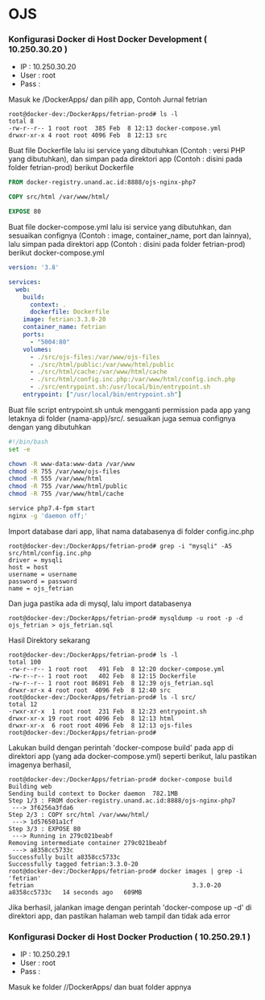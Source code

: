<h1>OJS</h1>
<h3>Konfigurasi Docker di Host Docker Development ( 10.250.30.20 )</h3>
<ul>
  <li>IP : 10.250.30.20</li>
  <li>User : root</li>
  <li>Pass :</li>
</ul>

<p>Masuk ke /DockerApps/ dan pilih app, Contoh Jurnal fetrian</p>

```console
root@docker-dev:/DockerApps/fetrian-prod# ls -l
total 8
-rw-r--r-- 1 root root  385 Feb  8 12:13 docker-compose.yml
drwxr-xr-x 4 root root 4096 Feb  8 12:13 src
```

<p>Buat file Dockerfile lalu isi service yang dibutuhkan (Contoh : versi PHP yang dibutuhkan), dan simpan pada direktori app (Contoh : disini pada folder fetrian-prod) berikut Dockerfile</p>

```dockerfile
FROM docker-registry.unand.ac.id:8888/ojs-nginx-php7

COPY src/html /var/www/html/

EXPOSE 80
```
<p>Buat file docker-compose.yml lalu isi service yang dibutuhkan, dan sesuaikan confignya (Contoh : image, container_name, port dan lainnya), lalu simpan pada direktori app (Contoh : disini pada folder fetrian-prod) berikut docker-compose.yml</p>

```yml
version: '3.8'

services:
  web:
    build:
      context: .
      dockerfile: Dockerfile
    image: fetrian:3.3.0-20
    container_name: fetrian
    ports:
      - "5004:80"
    volumes:
      - ./src/ojs-files:/var/www/ojs-files
      - ./src/html/public:/var/www/html/public
      - ./src/html/cache:/var/www/html/cache
      - ./src/html/config.inc.php:/var/www/html/config.inch.php
      - ./src/entrypoint.sh:/usr/local/bin/entrypoint.sh
    entrypoint: ["/usr/local/bin/entrypoint.sh"]
```
<p>Buat file script entrypoint.sh untuk mengganti permission pada app yang letaknya di folder {nama-app}/src/. sesuaikan juga semua confignya dengan yang dibutuhkan</p>

```bash
#!/bin/bash
set -e

chown -R www-data:www-data /var/www
chmod -R 755 /var/www/ojs-files
chmod -R 555 /var/www/html
chmod -R 755 /var/www/html/public
chmod -R 755 /var/www/html/cache

service php7.4-fpm start
nginx -g 'daemon off;'
```

<p>Import database dari app, lihat nama databasenya di folder config.inc.php</p>

```console
root@docker-dev:/DockerApps/fetrian-prod# grep -i "mysqli" -A5 src/html/config.inc.php
driver = mysqli
host = host
username = username
password = password
name = ojs_fetrian
```
<p>Dan juga pastika ada di mysql, lalu import databasenya</p>

```console
root@docker-dev:/DockerApps/fetrian-prod# mysqldump -u root -p -d ojs_fetrian > ojs_fetrian.sql
```
<p>Hasil Direktory sekarang</p>

```console
root@docker-dev:/DockerApps/fetrian-prod# ls -l
total 100
-rw-r--r-- 1 root root   491 Feb  8 12:20 docker-compose.yml
-rw-r--r-- 1 root root   402 Feb  8 12:15 Dockerfile
-rw-r--r-- 1 root root 86891 Feb  8 12:39 ojs_fetrian.sql
drwxr-xr-x 4 root root  4096 Feb  8 12:40 src
root@docker-dev:/DockerApps/fetrian-prod# ls -l src/
total 12
-rwxr-xr-x  1 root root  231 Feb  8 12:23 entrypoint.sh
drwxr-xr-x 19 root root 4096 Feb  8 12:13 html
drwxr-xr-x  6 root root 4096 Feb  8 12:13 ojs-files
root@docker-dev:/DockerApps/fetrian-prod#
```

<p>Lakukan build dengan perintah 'docker-compose build' pada app di direktori app (yang ada docker-compose.yml) seperti berikut, lalu pastikan imagenya berhasil,</p>

```console
root@docker-dev:/DockerApps/fetrian-prod# docker-compose build
Building web
Sending build context to Docker daemon  782.1MB
Step 1/3 : FROM docker-registry.unand.ac.id:8888/ojs-nginx-php7
 ---> 3f6256a3fda6
Step 2/3 : COPY src/html /var/www/html/
 ---> 1d576501a1cf
Step 3/3 : EXPOSE 80
 ---> Running in 279c021beabf
Removing intermediate container 279c021beabf
 ---> a8358cc5733c
Successfully built a8358cc5733c
Successfully tagged fetrian:3.3.0-20
root@docker-dev:/DockerApps/fetrian-prod# docker images | grep -i 'fetrian'
fetrian                                            3.3.0-20   a8358cc5733c   14 seconds ago   609MB
```
<p>Jika berhasil, jalankan image dengan perintah 'docker-compose up -d' di direktori app, dan pastikan halaman web tampil dan tidak ada error</p>

<h3>Konfigurasi Docker di Host Docker Production ( 10.250.29.1 )</h3>
<ul>
  <li>IP : 10.250.29.1</li>
  <li>User : root</li>
  <li>Pass :</li>
</ul>
<p>Masuk ke folder //DockerApps/ dan buat folder appnya</p>
